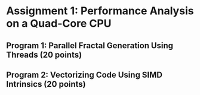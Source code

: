 # Assignment 1: Performance Analysis on a Quad-Core CPU

## Program 1: Parallel Fractal Generation Using Threads (20 points)





## Program 2: Vectorizing Code Using SIMD Intrinsics (20 points)



